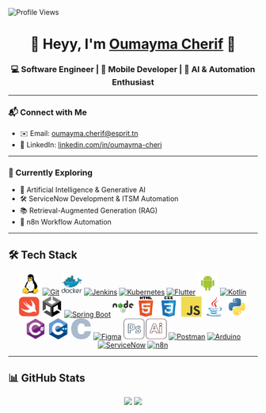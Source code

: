 <!-- Profile Views -->
<p align="left">
  <img src="https://komarev.com/ghpvc/?username=oumayma-cherif&label=Profile%20Views&color=0e75b6&style=flat" alt="Profile Views" />
</p>

<!-- Title & Tagline -->
<h1 align="center">🎀 Heyy, I'm <a href="https://github.com/Oumayma-cherif">Oumayma Cherif</a> 🎀</h1>
<h3 align="center">💻 Software Engineer | 📱 Mobile Developer | 🤖 AI & Automation Enthusiast</h3>

---

### 📬 Connect with Me  
- ✉️ Email: [oumayma.cherif@esprit.tn](mailto:oumayma.cherif@esprit.tn)  
- 💼 LinkedIn: [linkedin.com/in/oumayma-cheri](https://linkedin.com/in/oumayma-cheri)  

---

### 🚀 Currently Exploring  
- 🤖 Artificial Intelligence & Generative AI  
- 🛠 ServiceNow Development & ITSM Automation  
- 📚 Retrieval-Augmented Generation (RAG)  
- 🔄 n8n Workflow Automation  

---

## 🛠 Tech Stack  

<p align="center">
  <a href="https://www.linux.org/"><img src="https://raw.githubusercontent.com/devicons/devicon/master/icons/linux/linux-original.svg" width="42" height="42" alt="Linux"/></a>
  <a href="https://git-scm.com/"><img src="https://www.vectorlogo.zone/logos/git-scm/git-scm-icon.svg" width="42" height="42" alt="Git"/></a>
  <a href="https://www.docker.com/"><img src="https://raw.githubusercontent.com/devicons/devicon/master/icons/docker/docker-original-wordmark.svg" width="42" height="42" alt="Docker"/></a>
  <a href="https://www.jenkins.io/"><img src="https://www.vectorlogo.zone/logos/jenkins/jenkins-icon.svg" width="42" height="42" alt="Jenkins"/></a>
  <a href="https://kubernetes.io/"><img src="https://www.vectorlogo.zone/logos/kubernetes/kubernetes-icon.svg" width="42" height="42" alt="Kubernetes"/></a>
  <a href="https://flutter.dev/"><img src="https://www.vectorlogo.zone/logos/flutterio/flutterio-icon.svg" width="42" height="42" alt="Flutter"/></a>
  <a href="https://developer.android.com/"><img src="https://raw.githubusercontent.com/devicons/devicon/master/icons/android/android-original-wordmark.svg" width="42" height="42" alt="Android"/></a>
  <a href="https://kotlinlang.org/"><img src="https://www.vectorlogo.zone/logos/kotlinlang/kotlinlang-icon.svg" width="42" height="42" alt="Kotlin"/></a>
  <a href="https://developer.apple.com/swift/"><img src="https://raw.githubusercontent.com/devicons/devicon/master/icons/swift/swift-original.svg" width="42" height="42" alt="Swift"/></a>
  <a href="https://unity.com/"><img src="https://raw.githubusercontent.com/devicons/devicon/master/icons/unity/unity-original.svg" width="42" height="42" alt="Unity"/></a>
  <a href="https://spring.io/"><img src="https://www.vectorlogo.zone/logos/springio/springio-icon.svg" width="42" height="42" alt="Spring Boot"/></a>
  <a href="https://nodejs.org/"><img src="https://raw.githubusercontent.com/devicons/devicon/master/icons/nodejs/nodejs-original-wordmark.svg" width="42" height="42" alt="Node.js"/></a>
  <a href="https://www.w3.org/html/"><img src="https://raw.githubusercontent.com/devicons/devicon/master/icons/html5/html5-original-wordmark.svg" width="42" height="42" alt="HTML5"/></a>
  <a href="https://www.w3.org/Style/CSS/"><img src="https://raw.githubusercontent.com/devicons/devicon/master/icons/css3/css3-original-wordmark.svg" width="42" height="42" alt="CSS3"/></a>
  <a href="https://www.javascript.com/"><img src="https://raw.githubusercontent.com/devicons/devicon/master/icons/javascript/javascript-original.svg" width="42" height="42" alt="JavaScript"/></a>
  <a href="https://www.java.com/"><img src="https://raw.githubusercontent.com/devicons/devicon/master/icons/java/java-original.svg" width="42" height="42" alt="Java"/></a>
  <a href="https://www.python.org/"><img src="https://raw.githubusercontent.com/devicons/devicon/master/icons/python/python-original.svg" width="42" height="42" alt="Python"/></a>
  <a href="https://learn.microsoft.com/en-us/dotnet/csharp/"><img src="https://raw.githubusercontent.com/devicons/devicon/master/icons/csharp/csharp-original.svg" width="42" height="42" alt="C#"/></a>
  <a href="https://isocpp.org/"><img src="https://raw.githubusercontent.com/devicons/devicon/master/icons/cplusplus/cplusplus-original.svg" width="42" height="42" alt="C++"/></a>
  <a href="https://www.cprogramming.com/"><img src="https://raw.githubusercontent.com/devicons/devicon/master/icons/c/c-original.svg" width="42" height="42" alt="C"/></a>
  <a href="https://www.figma.com/"><img src="https://www.vectorlogo.zone/logos/figma/figma-icon.svg" width="42" height="42" alt="Figma"/></a>
  <a href="https://www.adobe.com/products/photoshop.html"><img src="https://raw.githubusercontent.com/devicons/devicon/master/icons/photoshop/photoshop-line.svg" width="42" height="42" alt="Photoshop"/></a>
  <a href="https://www.adobe.com/products/illustrator.html"><img src="https://raw.githubusercontent.com/devicons/devicon/master/icons/illustrator/illustrator-line.svg" width="42" height="42" alt="Illustrator"/></a>
  <a href="https://www.postman.com/"><img src="https://www.vectorlogo.zone/logos/getpostman/getpostman-icon.svg" width="42" height="42" alt="Postman"/></a>
  <a href="https://www.arduino.cc/"><img src="https://cdn.jsdelivr.net/gh/devicons/devicon/icons/arduino/arduino-original.svg" width="42" height="42" alt="Arduino"/></a>
  <a href="https://www.servicenow.com/"><img src="https://cdn.worldvectorlogo.com/logos/servicenow-1.svg" width="42" height="42" alt="ServiceNow"/></a>
  <a href="https://n8n.io/"><img src="https://n8n.io/images/n8n-logo.png" width="42" height="42" alt="n8n"/></a>
</p>


---

## 📊 GitHub Stats  
<p align="center">
  <img src="https://github-readme-stats.vercel.app/api?username=Oumayma-cherif&show_icons=true&theme=tokyonight" height="165" />
  <img src="https://github-readme-streak-stats.herokuapp.com/?user=Oumayma-cherif&theme=tokyonight" height="165" />
</p>
